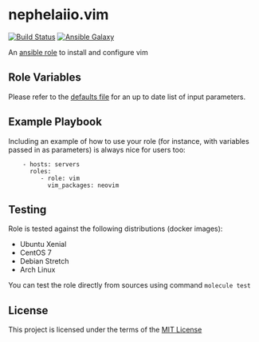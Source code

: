 # nephelaiio.vim

[![Build Status](https://travis-ci.org/nephelaiio/ansible-role-vim.svg?branch=master)](https://travis-ci.org/nephelaiio/ansible-role-vim)
[![Ansible Galaxy](http://img.shields.io/badge/ansible--galaxy-systemd--service-blue.svg)](https://galaxy.ansible.com/nephelaiio/vim/)

An [ansible role](https://galaxy.ansible.com/nephelaiio/vim) to install and configure vim

## Role Variables

Please refer to the [defaults file](/defaults/main.yml) for an up to date list of input parameters.

## Example Playbook

Including an example of how to use your role (for instance, with variables passed in as parameters) is always nice for users too:

```
    - hosts: servers
      roles:
         - role: vim
           vim_packages: neovim
```

## Testing

Role is tested against the following distributions (docker images):
  * Ubuntu Xenial
  * CentOS 7
  * Debian Stretch
  * Arch Linux

You can test the role directly from sources using command ` molecule test `

## License

This project is licensed under the terms of the [MIT License](/LICENSE)
